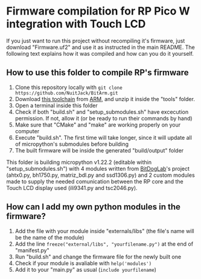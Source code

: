 # Firmware compilation for RP Pico W integration with Touch LCD
If you just want to run this project without recompiling it's firmware, just download "Firmware.uf2" and use it as instructed in the main README. The following text explains how it was compiled and how can you do it yourself.

## How to use this folder to compile RP's firmware
1. Clone this repository locally with `git clone https://github.com/NuitJack/BitArm.git`
2. Download [this toolchain](https://developer.arm.com/-/media/Files/downloads/gnu/12.3.rel1/binrel/arm-gnu-toolchain-12.3.rel1-x86_64-arm-none-eabi.tar.xz?rev=dccb66bb394240a98b87f0f24e70e87d&hash=B788763BE143D9396B59AA91DBA056B6) from [ARM](https://developer.arm.com/downloads/-/arm-gnu-toolchain-downloads), and unzip it inside the "tools" folder.
3. Open a terminal inside this folder
4. Check if both "build.sh" and "setup_submodules.sh" have excecution permission. If not, allow it (or be ready to run their commands by hand)
5. Make sure that "CMake" and "make" are working properly on your computer
6. Execute "build.sh". The first time will take longer, since it will update all of micropython's submodules before building
7. The built firmware will be inside the generated "build/output" folder

This folder is building micropython v1.22.2 (editable within "setup_submodules.sh") with 4 modules written from [BitDogLab](https://github.com/BitDogLab/BitDogLab/tree/main/libs)'s project (ahtx0.py, bh1750.py, matriz_bdl.py and ssd1306.py) and 2 custom modules made to supply the needed comunication between the RP core and the Touch LCD display used (ili9341.py and tsc2046.py).

## How can I add my own python modules in the firmware?
1. Add the file with your module inside "externals/libs" (the file's name will be the name of the module)
2. Add the line `freeze("external/libs", "yourfilename.py")` at the end of "manifest.py"
3. Run "build.sh" and change the firmware file for the newly built one
4. Check if your module is avaliable with `help('modules')`
5. Add it to your "main.py" as usual (`include yourfilename`)
